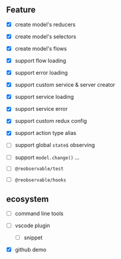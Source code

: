 ## Feature

- [x] create model's reducers
- [x] create model's selectors
- [x] create model's flows
- [x] support flow loading
- [x] support error loading
- [x] support custom service & server creator
- [x] support service loading
- [x] support service error
- [x] support custom redux config
- [x] support action type alias
- [ ] support global `state$` observing
- [ ] support `model.change()` ...
- [ ] `@reobservable/test`
- [ ] `@reobservable/hooks`


## ecosystem

- [ ] command line tools
- [ ] vscode plugin
  - [ ] snippet
- [x] github demo

